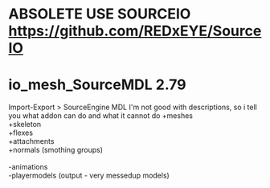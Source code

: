 # ABSOLETE USE SOURCEIO  https://github.com/REDxEYE/SourceIO 


# io_mesh_SourceMDL 2.79
Import-Export > SourceEngine MDL
I'm not good with descriptions, so i tell you what addon can do and what it cannot do
  +meshes<br />
  +skeleton<br />
  +flexes<br />
  +attachments<br />
  +normals (smothing groups)<br />
  <br />
  -animations<br />
  -playermodels (output - very messedup models)<br />
